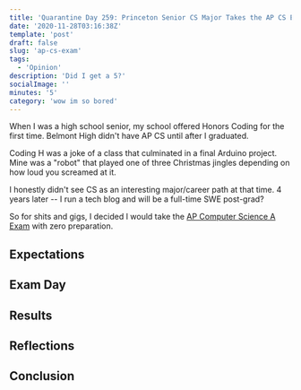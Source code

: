```yaml
---
title: 'Quarantine Day 259: Princeton Senior CS Major Takes the AP CS Exam for the First Time'
date: '2020-11-28T03:16:38Z'
template: 'post'
draft: false
slug: 'ap-cs-exam'
tags:
  - 'Opinion'
description: 'Did I get a 5?'
socialImage: ''
minutes: '5'
category: 'wow im so bored'
---
```


When I was a high school senior, my school offered Honors Coding for the first time. Belmont High didn't have AP CS until after I graduated.

Coding H was a joke of a class that culminated in a final Arduino project. Mine was a "robot" that played one of three Christmas jingles depending on how loud you screamed at it.

I honestly didn't see CS as an interesting major/career path at that time. 4 years later -- I run a tech blog and will be a full-time SWE post-grad?

So for shits and gigs, I decided I would take the [AP Computer Science A Exam](https://apstudents.collegeboard.org/courses/ap-computer-science-a) with zero preparation.

## Expectations

## Exam Day

## Results

## Reflections

## Conclusion
